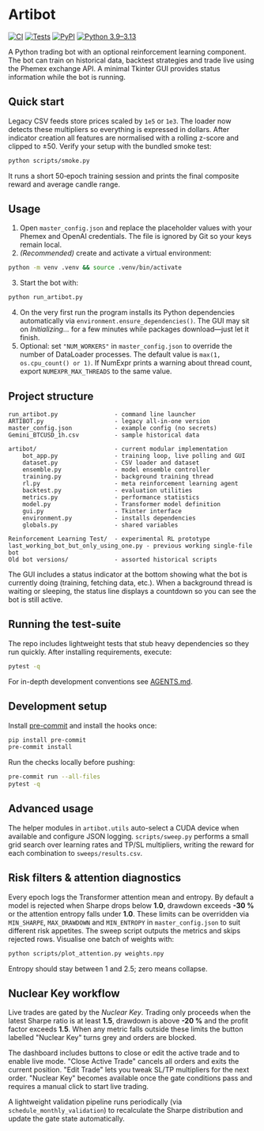 # Artibot

[![CI](https://img.shields.io/badge/CI-none-lightgrey)](#)
[![Tests](https://img.shields.io/badge/tests-manual-orange)](#)
[![PyPI](https://img.shields.io/badge/PyPI-n/a-lightgrey)](#)
[![Python 3.9–3.13](https://img.shields.io/badge/python-3.9--3.13-blue)](#)

A Python trading bot with an optional reinforcement learning component. The bot can train on historical data, backtest strategies and trade live using the Phemex exchange API. A minimal Tkinter GUI provides status information while the bot is running.

## Quick start

Legacy CSV feeds store prices scaled by `1e5` or `1e3`. The loader now detects these multipliers so everything is expressed in dollars. After indicator creation all features are normalised with a rolling z-score and clipped to ±50. Verify your setup with the bundled smoke test:

```bash
python scripts/smoke.py
```

It runs a short 50‑epoch training session and prints the final composite reward and average candle range.

## Usage

1. Open `master_config.json` and replace the placeholder values with your Phemex
   and OpenAI credentials. The file is ignored by Git so your keys remain local.
2. *(Recommended)* create and activate a virtual environment:

```bash
python -m venv .venv && source .venv/bin/activate
```

3. Start the bot with:

```bash
python run_artibot.py
```

4. On the very first run the program installs its Python dependencies automatically via `environment.ensure_dependencies()`. The GUI may sit on *Initializing…* for a few minutes while packages download—just let it finish.
5. Optional: set `"NUM_WORKERS"` in `master_config.json` to override the number
   of DataLoader processes. The default value is `max(1, os.cpu_count() or 1)`.
   If NumExpr prints a warning about thread count, export
   `NUMEXPR_MAX_THREADS` to the same value.


## Project structure

```
run_artibot.py                - command line launcher
ARTIBOT.py                    - legacy all-in-one version
master_config.json            - example config (no secrets)
Gemini_BTCUSD_1h.csv          - sample historical data

artibot/                      - current modular implementation
    bot_app.py                - training loop, live polling and GUI
    dataset.py                - CSV loader and dataset
    ensemble.py               - model ensemble controller
    training.py               - background training thread
    rl.py                     - meta reinforcement learning agent
    backtest.py               - evaluation utilities
    metrics.py                - performance statistics
    model.py                  - Transformer model definition
    gui.py                    - Tkinter interface
    environment.py            - installs dependencies
    globals.py                - shared variables

Reinforcement Learning Test/  - experimental RL prototype
last_working_bot_but_only_using_one.py - previous working single-file bot
Old bot versions/             - assorted historical scripts
```

The GUI includes a status indicator at the bottom showing what the bot is currently doing (training, fetching data, etc.). When a background thread is waiting or sleeping, the status line displays a countdown so you can see the bot is still active.

## Running the test-suite

The repo includes lightweight tests that stub heavy dependencies so they run quickly. After installing requirements, execute:

```bash
pytest -q
```

For in-depth development conventions see [AGENTS.md](AGENTS.md).

## Development setup

Install [pre-commit](https://pre-commit.com/) and install the hooks once:

```bash
pip install pre-commit
pre-commit install
```

Run the checks locally before pushing:

```bash
pre-commit run --all-files
pytest -q
```

## Advanced usage

The helper modules in `artibot.utils` auto-select a CUDA device when
available and configure JSON logging.  `scripts/sweep.py` performs a small
grid search over learning rates and TP/SL multipliers, writing the reward for
each combination to `sweeps/results.csv`.

## Risk filters & attention diagnostics

Every epoch logs the Transformer attention mean and entropy. By default a model
is rejected when Sharpe drops below **1.0**, drawdown exceeds **-30 %** or the
attention entropy falls under **1.0**. These limits can be overridden via
`MIN_SHARPE`, `MAX_DRAWDOWN` and `MIN_ENTROPY` in `master_config.json` to suit
different risk appetites. The sweep script outputs the metrics and skips
rejected rows. Visualise one batch of weights with:

```bash
python scripts/plot_attention.py weights.npy
```
Entropy should stay between 1 and 2.5; zero means collapse.


## Nuclear Key workflow

Live trades are gated by the *Nuclear Key*.  Trading only proceeds when the
latest Sharpe ratio is at least **1.5**, drawdown is above **-20 %** and the
profit factor exceeds **1.5**.  When any metric falls outside these limits the
button labelled "Nuclear Key" turns grey and orders are blocked.

The dashboard includes buttons to close or edit the active trade and to enable
live mode.  "Close Active Trade" cancels all orders and exits the current
position.  "Edit Trade" lets you tweak SL/TP multipliers for the next order.
"Nuclear Key" becomes available once the gate conditions pass and requires a
manual click to start live trading.

A lightweight validation pipeline runs periodically (via
`schedule_monthly_validation`) to recalculate the Sharpe distribution and update
the gate state automatically.
